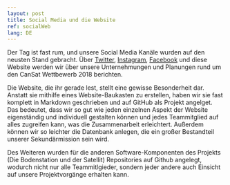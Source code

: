 ```yaml
---
layout: post
title: Social Media und die Website
ref: socialWeb
lang: DE
---
```


Der Tag ist fast rum, und unsere Social Media Kanäle wurden auf den neusten Stand
gebracht. Über [Twitter](https://twitter.com/Apoapsis_HGV), [Instagram](https://www.instagram.com/apoapsis_hgv/),
[Facebook](https://www.facebook.com/ApoapsisHGV/) und diese Website werden wir über unsere Unternehmungen
und Planungen rund um den CanSat Wettbewerb 2018 berichten.

Die Website, die ihr gerade lest, stellt eine gewisse Besonderheit dar. Anstatt sie mithilfe eines Website-Baukasten zu erstellen,
haben wir sie fast komplett in Markdown geschrieben und auf GitHub als Projekt angelget.
Das bedeutet, dass wir so gut wie jeden einzelnen Aspekt der Website eigenständig und individuell gestalten können
und jedes Teammitglied auf alles zugreifen kann, was die Zusammenarbeit erleichtert.
Außerdem können wir so leichter die Datenbank anlegen, die ein großer Bestandteil unserer Sekundärmission sein wird.

Des Weiteren wurden für die anderen Software-Komponenten des Projekts (Die Bodenstation und der Satellit)
Repositories auf Github angelegt, wodurch nicht nur alle Teammitlgieder, sondern jeder andere auch Einsicht auf
unsere Projektvorgänge erhalten kann.
